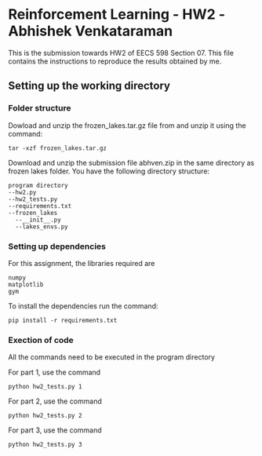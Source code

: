 # Reinforcement Learning - HW2 -Abhishek Venkataraman

This is the submission towards HW2 of EECS 598 Section 07. This file contains the instructions to reproduce the results obtained by me. 

## Setting up the working directory

### Folder structure

Dowload and unzip the frozen_lakes.tar.gz file from and unzip it using the command:
```
tar -xzf frozen_lakes.tar.gz 
```
Download and unzip the submission file abhven.zip in the same directory as frozen lakes folder. You have the following directory structure:
```
program directory
--hw2.py
--hw2_tests.py
--requirements.txt
--frozen_lakes
  --__init__.py
  --lakes_envs.py
```

### Setting up dependencies 

For this assignment, the libraries required are 
```
numpy
matplotlib
gym
```

To install the dependencies run the command:
```
pip install -r requirements.txt 
```

### Exection of code 
All the commands need to be executed in the program directory

For part 1, use the command
```
python hw2_tests.py 1
```

For part 2, use the command
```
python hw2_tests.py 2
```

For part 3, use the command
```
python hw2_tests.py 3
```

